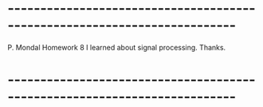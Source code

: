 # -------------------------------------------------------------------------
P. Mondal
Homework 8
I learned about signal processing. 
Thanks.
# -------------------------------------------------------------------------

